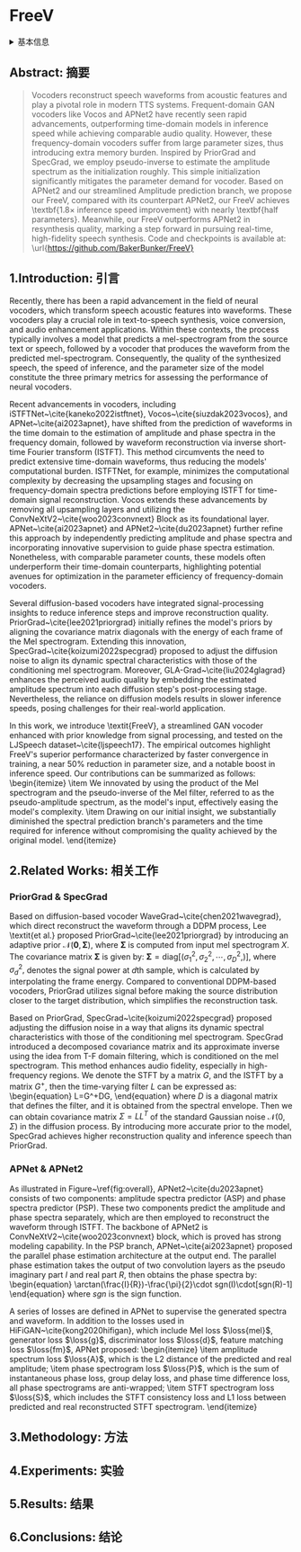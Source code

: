 # FreeV

<details>
<summary>基本信息</summary>

- 标题: FreeV: Free Lunch For Vocoders Through Pseudo Inversed Mel Filter
- 作者:
  - 01 [Yuanjun Lv](../../Authors/Yuanjun_Lv_(吕元骏).md)
  - 02 [Hai Li](../../Authors/Hai_Li.md)
  - 03 [Ying Yan](../../Authors/Ying_Yan.md)
  - 04 [Junhui Liu](../../Authors/Junhui_Liu.md)
  - 05 [Danming Xie](../../Authors/Danming_Xie.md)
  - 06 [Lei Xie](../../Authors/Lei_Xie_(谢磊).md)
- 机构:
  - 机构 
- 时间:
  - 预印时间: 2024.06.12 ArXiv v1
  - 更新笔记: 2024.08.05
- 发表:
  - [InterSpeech 2024](../../Publications/InterSpeech.md) 
- 链接:
  - [ArXiv](https://arxiv.org/abs/2406.08196)
  - [DOI]()
  - [Github](https://github.com/bakerbunker/freev)
  - [Demo]()
  - [Scholar](https://scholar.google.com/scholar?cluster=13731432507109093105)
- 标签:
  - ?
- 页数: ?
- 引用: ?
- 被引: 0
- 数据:
  - ? 
- 对比:
  - ?
- 复现:
  - ?

</details>

## Abstract: 摘要

> Vocoders reconstruct speech waveforms from acoustic features and play a pivotal role in modern TTS systems. Frequent-domain GAN vocoders like Vocos and APNet2 have recently seen rapid advancements, outperforming time-domain models in inference speed while achieving comparable audio quality. However, these frequency-domain vocoders suffer from large parameter sizes, thus introducing extra memory burden. Inspired by PriorGrad and SpecGrad, we employ pseudo-inverse to estimate the amplitude spectrum as the initialization roughly. This simple initialization significantly mitigates the parameter demand for vocoder. Based on APNet2 and our streamlined Amplitude prediction branch, we propose our FreeV, compared with its counterpart APNet2, our FreeV achieves \textbf{1.8$\times$ inference speed improvement} with nearly \textbf{half parameters}. Meanwhile, our FreeV outperforms APNet2 in resynthesis quality, marking a step forward in pursuing real-time, high-fidelity speech synthesis. Code and checkpoints is available at: \url{https://github.com/BakerBunker/FreeV}

## 1.Introduction: 引言

Recently, there has been a rapid advancement in the field of neural vocoders, which transform speech acoustic features into waveforms. These vocoders play a crucial role in text-to-speech synthesis, voice conversion, and audio enhancement applications. Within these contexts, the process typically involves a model that predicts a mel-spectrogram from the source text or speech, followed by a vocoder that produces the waveform from the predicted mel-spectrogram. Consequently, the quality of the synthesized speech, the speed of inference, and the parameter size of the model constitute the three primary metrics for assessing the performance of neural vocoders.

Recent advancements in vocoders, including iSTFTNet~\cite{kaneko2022istftnet}, Vocos~\cite{siuzdak2023vocos}, and APNet~\cite{ai2023apnet}, have shifted from the prediction of waveforms in the time domain to the estimation of amplitude and phase spectra in the frequency domain, followed by waveform reconstruction via inverse short-time Fourier transform (ISTFT). This method circumvents the need to predict extensive time-domain waveforms, thus reducing the models' computational burden. ISTFTNet, for example, minimizes the computational complexity by decreasing the upsampling stages and focusing on frequency-domain spectra predictions before employing ISTFT for time-domain signal reconstruction. Vocos extends these advancements by removing all upsampling layers and utilizing the ConvNeXtV2~\cite{woo2023convnext} Block as its foundational layer. APNet~\cite{ai2023apnet} and APNet2~\cite{du2023apnet} further refine this approach by independently predicting amplitude and phase spectra and incorporating innovative supervision to guide phase spectra estimation. Nonetheless, with comparable parameter counts, these models often underperform their time-domain counterparts, highlighting potential avenues for optimization in the parameter efficiency of frequency-domain vocoders.

Several diffusion-based vocoders have integrated signal-processing insights to reduce inference steps and improve reconstruction quality. PriorGrad~\cite{lee2021priorgrad} initially refines the model's priors by aligning the covariance matrix diagonals with the energy of each frame of the Mel spectrogram. Extending this innovation, SpecGrad~\cite{koizumi2022specgrad} proposed to adjust the diffusion noise to align its dynamic spectral characteristics with those of the conditioning mel spectrogram. Moreover, GLA-Grad~\cite{liu2024glagrad} enhances the perceived audio quality by embedding the estimated amplitude spectrum into each diffusion step's post-processing stage. Nevertheless, the reliance on diffusion models results in slower inference speeds, posing challenges for their real-world application.

In this work, we introduce \textit{FreeV}, a streamlined GAN vocoder enhanced with prior knowledge from signal processing, and tested on the LJSpeech dataset~\cite{ljspeech17}. The empirical outcomes highlight FreeV's superior performance characterized by faster convergence in training, a near 50\% reduction in parameter size, and a notable boost in inference speed. Our contributions can be summarized as follows:
\begin{itemize}
    \item We innovated by using the product of the Mel spectrogram and the pseudo-inverse of the Mel filter, referred to as the pseudo-amplitude spectrum, as the model's input, effectively easing the model's complexity.
    \item Drawing on our initial insight, we substantially diminished the spectral prediction branch's parameters and the time required for inference without compromising the quality achieved by the original model.
\end{itemize}

## 2.Related Works: 相关工作

### PriorGrad & SpecGrad

Based on diffusion-based vocoder WaveGrad~\cite{chen2021wavegrad}, which direct reconstruct the waveform through a DDPM process, Lee \textit{et al.} proposed PriorGrad~\cite{lee2021priorgrad} by introducing an adaptive prior $\mathcal{N}(\mathbf{0},\mathbf{\Sigma})$, where $\mathbf{\Sigma}$ is computed from input mel spectrogram $X$. The covariance matrix $\mathbf{\Sigma}$ is given by: $\mathbf{\Sigma}=\mathrm{diag} [(\sigma_1^2,\sigma_2^2,\cdots,\sigma_D^2,)]$, where $\sigma_d^2,$ denotes the signal power at $d$th sample, which is calculated by interpolating the frame energy.  Compared to conventional DDPM-based vocoders, PriorGrad utilizes signal before making the source distribution closer to the target distribution, which simplifies the reconstruction task.

Based on PriorGrad, SpecGrad~\cite{koizumi2022specgrad} proposed adjusting the diffusion noise in a way that aligns its dynamic spectral characteristics with those of the conditioning mel spectrogram. SpecGrad introduced a decomposed covariance matrix and its approximate inverse using the idea from T-F domain filtering, which is conditioned on the mel spectrogram. This method enhances audio fidelity, especially in high-frequency regions. We denote the STFT by a matrix $G$, and the ISTFT by a matrix $G^+$, then the time-varying filter $L$ can be expressed as:
\begin{equation}
    L=G^+DG,
\end{equation}
where $D$ is a diagonal matrix that defines the filter, and it is obtained from the spectral envelope. Then we can obtain covariance matrix $\Sigma=LL^T$ of the standard Gaussian noise $\mathcal{N}(0,\Sigma)$ in the diffusion process. By introducing more accurate prior to the model, SpecGrad achieves higher reconstruction quality and inference speech than PriorGrad.

### APNet & APNet2

As illustrated in Figure~\ref{fig:overall}, APNet2~\cite{du2023apnet} consists of two components: amplitude spectra predictor (ASP) and phase spectra predictor (PSP). These two components predict the amplitude and phase spectra separately, which are then employed to reconstruct the waveform through ISTFT. The backbone of APNet2 is ConvNeXtV2~\cite{woo2023convnext} block, which is proved has strong modeling capability. In the PSP branch, APNet~\cite{ai2023apnet} proposed the parallel phase estimation architecture at the output end. The parallel phase estimation takes the output of two convolution layers as the pseudo imaginary part $I$ and real part $R$, then obtains the phase spectra by:
\begin{equation}
    \arctan(\frac{I}{R})-\frac{\pi}{2}\cdot sgn(I)\cdot[sgn(R)-1]
\end{equation}
where $sgn$ is the sign function.

A series of losses are defined in APNet to supervise the generated spectra and waveform. In addition to the losses used in HiFiGAN~\cite{kong2020hifigan}, which include Mel loss $\loss{mel}$, generator loss $\loss{g}$, discriminator loss $\loss{d}$, feature matching loss $\loss{fm}$, APNet proposed: 
\begin{itemize}
    \item amplitude spectrum loss $\loss{A}$, which is the L2 distance of the predicted and real amplitude;
    \item  phase spectrogram loss $\loss{P}$, which is the sum of instantaneous phase loss, group delay loss, and phase time difference loss, all phase spectrograms are anti-wrapped;
    \item STFT spectrogram loss $\loss{S}$, which includes the STFT consistency loss and L1 loss between predicted and real reconstructed STFT spectrogram.
\end{itemize}

## 3.Methodology: 方法

## 4.Experiments: 实验

## 5.Results: 结果

## 6.Conclusions: 结论
